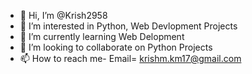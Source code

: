 - 👋 Hi, I’m @Krish2958
- 👀 I’m interested in Python, Web Devlopment Projects
- 🌱 I’m currently learning Web Delopment
- 💞️ I’m looking to collaborate on Python Projects
- 📫 How to reach me- Email= krishm.km17@gmail.com

<!---
Krish2958/Krish2958 is a ✨ special ✨ repository because its `README.md` (this file) appears on your GitHub profile.
You can click the Preview link to take a look at your changes.
--->
